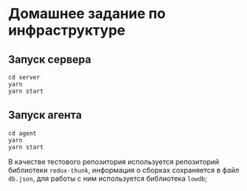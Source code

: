 # Домашнее задание по инфраструктуре
## Запуск сервера
`cd server`  
`yarn`  
`yarn start`  
## Запуск агента
`cd agent`  
`yarn`  
`yarn start`  

В качестве тестового репозитория используется репозиторий библиотеки `redux-thunk`, информация о сборках сохраняется в файл `db.json`, для работы с ним используется библиотека `lowdb`; 
